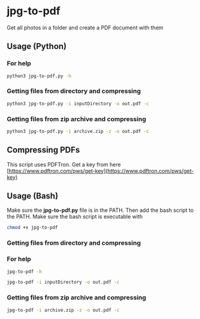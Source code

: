 # jpg-to-pdf
Get all photos in a folder and create a PDF document with them

## Usage (Python)
### For help
```bash
python3 jpg-to-pdf.py -h
```
### Getting files from directory and compressing
```bash
python3 jpg-to-pdf.py -i inputDirectory -o out.pdf -c
```
### Getting files from zip archive and compressing
```bash
python3 jpg-to-pdf.py -i archive.zip -z -o out.pdf -c
```
## Compressing PDFs
This script uses PDFTron. Get a key from here [https://www.pdftron.com/pws/get-key](https://www.pdftron.com/pws/get-key)

## Usage (Bash)
Make sure the **jpg-to-pdf.py** file is in the PATH. Then add the bash script to the PATH.
Make sure the bash script is executable with
```bash
chmod +x jpg-to-pdf
```
### Getting files from directory and compressing
### For help
```bash
jpg-to-pdf -h
```
```bash
jpg-to-pdf -i inputDirectory -o out.pdf -c
```
### Getting files from zip archive and compressing
```bash
jpg-to-pdf -i archive.zip -z -o out.pdf -c
```
